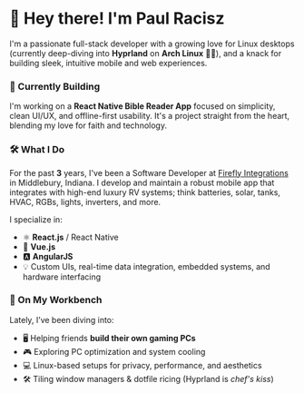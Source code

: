 # 👋 Hey there! I'm Paul Racisz

I'm a passionate full-stack developer with a growing love for Linux desktops (currently deep-diving into **Hyprland** on **Arch Linux** 🧠🐧), and a knack for building sleek, intuitive mobile and web experiences.

### 📖 Currently Building
I'm working on a **React Native Bible Reader App** focused on simplicity, clean UI/UX, and offline-first usability. It's a project straight from the heart, blending my love for faith and technology.

### 🛠️ What I Do
For the past **3** years, I've been a Software Developer at [Firefly Integrations](https://www.fireflyint.com/) in Middlebury, Indiana. I develop and maintain a robust mobile app that integrates with high-end luxury RV systems; think batteries, solar, tanks, HVAC, RGBs, lights, inverters, and more.

I specialize in:
- ⚛️ **React.js** / React Native
- 🔷 **Vue.js**
- 🅰️ **AngularJS**
- 💡 Custom UIs, real-time data integration, embedded systems, and hardware interfacing

### 🧰 On My Workbench
Lately, I’ve been diving into:
- 🖥️ Helping friends **build their own gaming PCs**
- 🎮 Exploring PC optimization and system cooling
- 💻 Linux-based setups for privacy, performance, and aesthetics
- 🛠️ Tiling window managers & dotfile ricing (Hyprland is *chef's kiss*)

